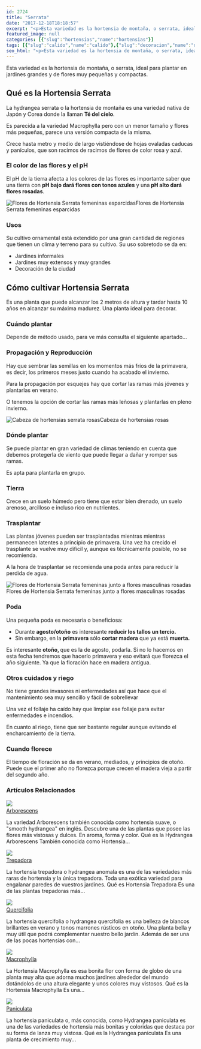 ```yaml
---
id: 2724
title: "Serrata"
date: "2017-12-18T18:18:57"
excerpt: "<p>Esta variedad es la hortensia de montaña, o serrata, ideal para plantar en jardines grandes y de flores muy pequeñas y compactas. Qué es la Hortensia Serrata La hydrangea serrata o la hortensia de montaña es una variedad nativa de Japón y Corea donde la llaman Té del cielo. Es parecida a la variedad Macrophylla&hellip; <a class=\"more-link\" href=\"https://plantasyflores.online/hortensias/macrophylla/\">Seguir leyendo <span class=\"screen-reader-text\">Macrophylla</span> <span class=\"meta-nav\" aria-hidden=\"true\">&rarr;</span></a></p>\n"
featured_image: null
categories: [{"slug":"hortensias","name":"hortensias"}]
tags: [{"slug":"calido","name":"calido"},{"slug":"decoracion","name":"decoracion"},{"slug":"decoracion-ciudad","name":"decoracion-ciudad"},{"slug":"decorativa","name":"decorativa"},{"slug":"esqueje","name":"esqueje"},{"slug":"exterior","name":"exterior"},{"slug":"flor","name":"flor"},{"slug":"frio","name":"frio"},{"slug":"media-luz","name":"media-luz"},{"slug":"plena-luz","name":"plena-luz"},{"slug":"temporada-verano","name":"temporada-verano"}]
seo_html: "<p>Esta variedad es la hortensia de montaña, o serrata, ideal para plantar en jardines grandes y de flores muy pequeñas y compactas.</p> <h2>Qué es la Hortensia Serrata</h2> <p>La hydrangea serrata o la hortensia de montaña es una variedad nativa de Japón y Corea donde la llaman <strong>Té del cielo</strong>.</p> <p>Es parecida a la variedad Macrophylla pero con un menor tamaño y flores más pequeñas, parece una versión compacta de la misma.</p> <p>Crece hasta metro y medio de largo vistiéndose de hojas ovaladas caducas y panículos, que son racimos de racimos de flores de color rosa y azul.</p> <h3>El color de las flores y el pH</h3> <p>El pH de la tierra afecta a los colores de las flores es importante saber que una tierra con <strong>pH bajo dará flores con tonos azules</strong> y una<strong> pH alto dará flores rosadas</strong>.</p> <img src=\"https://plantasyflores.online/wp-content/uploads/2017/12/plate-hydrangea-397243_1920-325x244.jpg\" alt=\"Flores de Hortensia Serrata femeninas esparcidas\" />Flores de Hortensia Serrata femeninas esparcidas <h3>Usos</h3> <p>Su cultivo ornamental está extendido por una gran cantidad de regiones que tienen un clima y terreno para su cultivo. Su uso sobretodo se da en:</p> <ul> <li>Jardines informales</li> <li>Jardines muy extensos y muy grandes</li> <li>Decoración de la ciudad</li> </ul> <h2>Cómo cultivar Hortensia Serrata</h2> <p>Es una planta que puede alcanzar los 2 metros de altura y tardar hasta 10 años en alcanzar su máxima madurez. Una planta ideal para decorar.</p> <h3>Cuándo plantar</h3> <p>Depende de método usado, para ve más consulta el siguiente apartado…</p> <h3>Propagación y Reproducción</h3> <p>Hay que sembrar las semillas en los momentos más fríos de la primavera, es decir, los primeros meses justo cuando ha acabado el invierno.</p> <p>Para la propagación por esquejes hay que cortar las ramas más jóvenes y plantarlas en verano.</p> <p>O tenemos la opción de cortar las ramas más leñosas y plantarlas en pleno invierno.</p> <img src=\"https://plantasyflores.online/wp-content/uploads/2017/12/jeju-island-2580717_1920-325x244.jpg\" alt=\"Cabeza de hortensias serrata rosas\" />Cabeza de hortensias rosas <h3>Dónde plantar</h3> <p>Se puede plantar en gran variedad de climas teniendo en cuenta que debemos protegerla de viento que puede llegar a dañar y romper sus ramas.</p> <p>Es apta para plantarla en grupo.</p> <h3>Tierra</h3> <p>Crece en un suelo húmedo pero tiene que estar bien drenado, un suelo arenoso, arcilloso e incluso rico en nutrientes.</p> <h3>Trasplantar</h3> <p>Las plantas jóvenes pueden ser trasplantadas mientras mientras permanecen latentes a principio de primavera. Una vez ha crecido el trasplante se vuelve muy difícil y, aunque es técnicamente posible, no se recomienda.</p> <p>A la hora de trasplantar se recomienda una poda antes para reducir la perdida de agua.</p> <img src=\"https://plantasyflores.online/wp-content/uploads/2017/12/hydrangea-2381786_1920-325x217.jpg\" alt=\"Flores de Hortensia Serrata femeninas junto a flores masculinas rosadas\" />Flores de Hortensia Serrata femeninas junto a flores masculinas rosadas <h3>Poda</h3> <p>Una pequeña poda es necesaria o beneficiosa:</p> <ul> <li>Durante <strong>agosto/otoño</strong> es interesante <strong>reducir los tallos un tercio. </strong></li> <li>Sin embargo, en la <strong>primavera</strong> sólo <strong>cortar madera</strong> que ya está <strong>muerta.</strong></li> </ul> <p>Es interesante <strong>otoño, </strong>que es la de agosto, podarla. Si no lo hacemos en esta fecha tendremos que hacerlo primavera y eso evitará que florezca el año siguiente. Ya que la floración hace en madera antigua.</p> <h3>Otros cuidados y riego</h3> <p>No tiene grandes invasores ni enfermedades así que hace que el mantenimiento sea muy sencillo y fácil de sobrellevar</p> <p>Una vez el follaje ha caído hay que limpiar ese follaje para evitar enfermedades e incendios.</p> <p>En cuanto al riego, tiene que ser bastante regular aunque evitando el encharcamiento de la tierra.</p> <h3>Cuando florece</h3> <p>El tiempo de floración se da en verano, mediados, y principios de otoño. Puede que el primer año no florezca porque crecen el madera vieja a partir del segundo año.</p> <h3> Artículos Relacionados<br /> </h3> <img src=\"https://plantasyflores.online/wp-content/uploads/2017/12/hydrangea_.jpg\" /> <a href=\"/hortensias/arborescens/\"><br /> Arborescens<br /> </a> <p>La variedad Arborescens también conocida como hortensia suave, o \"smooth hydrangea\" en inglés. Descubre una de las plantas que posee las flores más vistosas y dulces. En aroma, forma y color. Qué es la Hydrangea Arborescens También conocida como Hortensia...</p> <img src=\"https://plantasyflores.online/wp-content/uploads/2017/12/hydrangea-1398818_1920.jpg\" /> <a href=\"/hortensias/trepadora/\"><br /> Trepadora<br /> </a> <p>La hortensia trepadora o hydrangea anomala es una de las variedades más raras de hortensia y la única trepadora. Toda una exótica variedad para engalanar paredes de vuestros jardines. Qué es Hortensia Trepadora Es una de las plantas trepadoras más...</p> <img src=\"https://plantasyflores.online/wp-content/uploads/2017/12/hydrangea-925234_1920.jpg\" /> <a href=\"/hortensias/quercifolia/\"><br /> Quercifolia<br /> </a> <p>La hortensia quercifolia o hydrangea quercifolia es una belleza de blancos brillantes en verano y tonos marrones rústicos en otoño. Una planta bella y muy útil que podrá complementar nuestro bello jardín. Además de ser una de las pocas hortensias con...</p> <img src=\"https://plantasyflores.online/wp-content/uploads/2017/12/big-blue-flower-2469507_1920.jpg\" /> <a href=\"/hortensias/macrophylla/\"><br /> Macrophylla<br /> </a> <p>La Hortensia Macrophylla es esa bonita flor con forma de globo de una planta muy alta que adorna muchos jardines alrededor del mundo dotándolos de una altura elegante y unos colores muy vistosos. Qué es la Hortensia Macrophylla Es una...</p> <img src=\"https://plantasyflores.online/wp-content/uploads/2017/12/hydrangea-2067955_1920.jpg\" /> <a href=\"/hortensias/paniculata/\"><br /> Paniculata<br /> </a> <p>La hortensia paniculata o, más conocida, como Hydrangea paniculata es una de las variedades de hortensia más bonitas y coloridas que destaca por su forma de lanza muy vistosa. Qué es la Hydrangea paniculata Es una planta de crecimiento muy...</p>"
---
```


<p>Esta variedad es la hortensia de montaña, o serrata, ideal para plantar en jardines grandes y de flores muy pequeñas y compactas.</p> <h2>Qué es la Hortensia Serrata</h2> <p>La hydrangea serrata o la hortensia de montaña es una variedad nativa de Japón y Corea donde la llaman <strong>Té del cielo</strong>.</p> <p>Es parecida a la variedad Macrophylla pero con un menor tamaño y flores más pequeñas, parece una versión compacta de la misma.</p> <p>Crece hasta metro y medio de largo vistiéndose de hojas ovaladas caducas y panículos, que son racimos de racimos de flores de color rosa y azul.</p> <h3>El color de las flores y el pH</h3> <p>El pH de la tierra afecta a los colores de las flores es importante saber que una tierra con <strong>pH bajo dará flores con tonos azules</strong> y una<strong> pH alto dará flores rosadas</strong>.</p> <img src="https://plantasyflores.online/wp-content/uploads/2017/12/plate-hydrangea-397243_1920-325x244.jpg" alt="Flores de Hortensia Serrata femeninas esparcidas" />Flores de Hortensia Serrata femeninas esparcidas <h3>Usos</h3> <p>Su cultivo ornamental está extendido por una gran cantidad de regiones que tienen un clima y terreno para su cultivo. Su uso sobretodo se da en:</p> <ul> <li>Jardines informales</li> <li>Jardines muy extensos y muy grandes</li> <li>Decoración de la ciudad</li> </ul> <h2>Cómo cultivar Hortensia Serrata</h2> <p>Es una planta que puede alcanzar los 2 metros de altura y tardar hasta 10 años en alcanzar su máxima madurez. Una planta ideal para decorar.</p> <h3>Cuándo plantar</h3> <p>Depende de método usado, para ve más consulta el siguiente apartado…</p> <h3>Propagación y Reproducción</h3> <p>Hay que sembrar las semillas en los momentos más fríos de la primavera, es decir, los primeros meses justo cuando ha acabado el invierno.</p> <p>Para la propagación por esquejes hay que cortar las ramas más jóvenes y plantarlas en verano.</p> <p>O tenemos la opción de cortar las ramas más leñosas y plantarlas en pleno invierno.</p> <img src="https://plantasyflores.online/wp-content/uploads/2017/12/jeju-island-2580717_1920-325x244.jpg" alt="Cabeza de hortensias serrata rosas" />Cabeza de hortensias rosas <h3>Dónde plantar</h3> <p>Se puede plantar en gran variedad de climas teniendo en cuenta que debemos protegerla de viento que puede llegar a dañar y romper sus ramas.</p> <p>Es apta para plantarla en grupo.</p> <h3>Tierra</h3> <p>Crece en un suelo húmedo pero tiene que estar bien drenado, un suelo arenoso, arcilloso e incluso rico en nutrientes.</p> <h3>Trasplantar</h3> <p>Las plantas jóvenes pueden ser trasplantadas mientras mientras permanecen latentes a principio de primavera. Una vez ha crecido el trasplante se vuelve muy difícil y, aunque es técnicamente posible, no se recomienda.</p> <p>A la hora de trasplantar se recomienda una poda antes para reducir la perdida de agua.</p> <img src="https://plantasyflores.online/wp-content/uploads/2017/12/hydrangea-2381786_1920-325x217.jpg" alt="Flores de Hortensia Serrata femeninas junto a flores masculinas rosadas" />Flores de Hortensia Serrata femeninas junto a flores masculinas rosadas <h3>Poda</h3> <p>Una pequeña poda es necesaria o beneficiosa:</p> <ul> <li>Durante <strong>agosto/otoño</strong> es interesante <strong>reducir los tallos un tercio. </strong></li> <li>Sin embargo, en la <strong>primavera</strong> sólo <strong>cortar madera</strong> que ya está <strong>muerta.</strong></li> </ul> <p>Es interesante <strong>otoño, </strong>que es la de agosto, podarla. Si no lo hacemos en esta fecha tendremos que hacerlo primavera y eso evitará que florezca el año siguiente. Ya que la floración hace en madera antigua.</p> <h3>Otros cuidados y riego</h3> <p>No tiene grandes invasores ni enfermedades así que hace que el mantenimiento sea muy sencillo y fácil de sobrellevar</p> <p>Una vez el follaje ha caído hay que limpiar ese follaje para evitar enfermedades e incendios.</p> <p>En cuanto al riego, tiene que ser bastante regular aunque evitando el encharcamiento de la tierra.</p> <h3>Cuando florece</h3> <p>El tiempo de floración se da en verano, mediados, y principios de otoño. Puede que el primer año no florezca porque crecen el madera vieja a partir del segundo año.</p> <h3> Artículos Relacionados<br /> </h3> <img src="https://plantasyflores.online/wp-content/uploads/2017/12/hydrangea_.jpg" /> <a href="/hortensias/arborescens/"><br /> Arborescens<br /> </a> <p>La variedad Arborescens también conocida como hortensia suave, o "smooth hydrangea" en inglés. Descubre una de las plantas que posee las flores más vistosas y dulces. En aroma, forma y color. Qué es la Hydrangea Arborescens También conocida como Hortensia...</p> <img src="https://plantasyflores.online/wp-content/uploads/2017/12/hydrangea-1398818_1920.jpg" /> <a href="/hortensias/trepadora/"><br /> Trepadora<br /> </a> <p>La hortensia trepadora o hydrangea anomala es una de las variedades más raras de hortensia y la única trepadora. Toda una exótica variedad para engalanar paredes de vuestros jardines. Qué es Hortensia Trepadora Es una de las plantas trepadoras más...</p> <img src="https://plantasyflores.online/wp-content/uploads/2017/12/hydrangea-925234_1920.jpg" /> <a href="/hortensias/quercifolia/"><br /> Quercifolia<br /> </a> <p>La hortensia quercifolia o hydrangea quercifolia es una belleza de blancos brillantes en verano y tonos marrones rústicos en otoño. Una planta bella y muy útil que podrá complementar nuestro bello jardín. Además de ser una de las pocas hortensias con...</p> <img src="https://plantasyflores.online/wp-content/uploads/2017/12/big-blue-flower-2469507_1920.jpg" /> <a href="/hortensias/macrophylla/"><br /> Macrophylla<br /> </a> <p>La Hortensia Macrophylla es esa bonita flor con forma de globo de una planta muy alta que adorna muchos jardines alrededor del mundo dotándolos de una altura elegante y unos colores muy vistosos. Qué es la Hortensia Macrophylla Es una...</p> <img src="https://plantasyflores.online/wp-content/uploads/2017/12/hydrangea-2067955_1920.jpg" /> <a href="/hortensias/paniculata/"><br /> Paniculata<br /> </a> <p>La hortensia paniculata o, más conocida, como Hydrangea paniculata es una de las variedades de hortensia más bonitas y coloridas que destaca por su forma de lanza muy vistosa. Qué es la Hydrangea paniculata Es una planta de crecimiento muy...</p>
